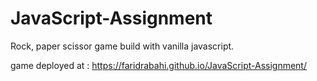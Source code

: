 # JavaScript-Assignment

Rock, paper scissor game build with vanilla javascript.

game deployed at : https://faridrabahi.github.io/JavaScript-Assignment/
